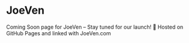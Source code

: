 # JoeVen
Coming Soon page for JoeVen – Stay tuned for our launch! 🚀 Hosted on GitHub Pages and linked with JoeVen.com
